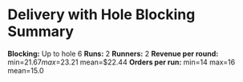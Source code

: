 # Delivery with Hole Blocking Summary

**Blocking:** Up to hole 6 
**Runs:** 2
**Runners:** 2
**Revenue per round:** min=$21.67 max=$23.21 mean=$22.44
**Orders per run:** min=14 max=16 mean=15.0